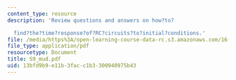 ```yaml
---
content_type: resource
description: 'Review questions and answers on how?to?

  find?the?time?response?of?RC?circuits?to?initial?conditions.'
file: /media/https%3A/open-learning-course-data-rc.s3.amazonaws.com/16-01-unified-engineering-i-ii-iii-iv-fall-2005-spring-2006/13bfd9b9e11b3facc1b3300940975b43_S9_mud.pdf
file_type: application/pdf
resourcetype: Document
title: S9_mud.pdf
uid: 13bfd9b9-e11b-3fac-c1b3-300940975b43
---
```

